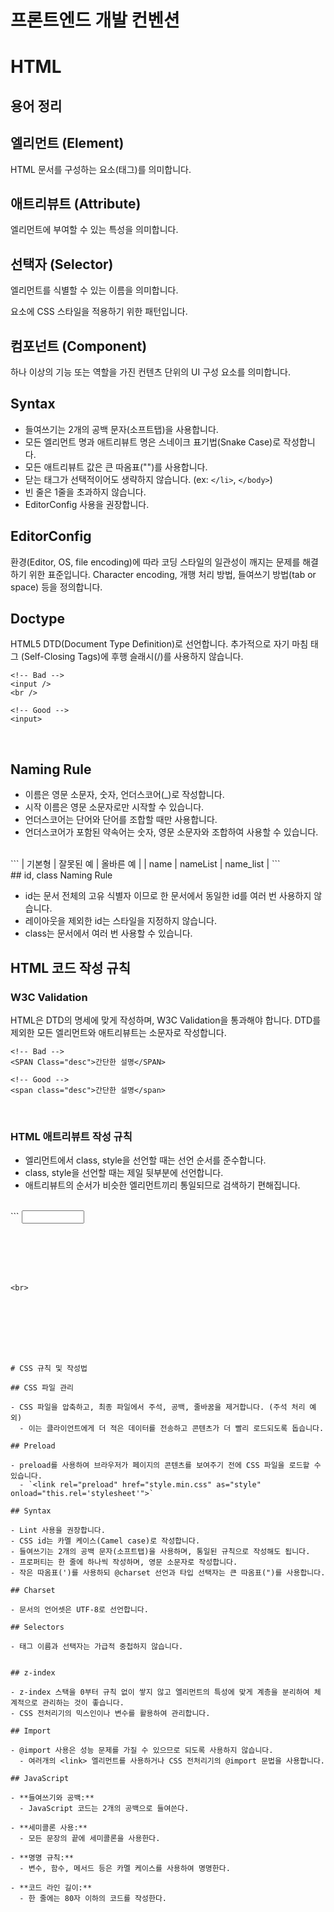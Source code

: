 # 프론트엔드 개발 컨벤션

# HTML

## 용어 정리

## 엘리먼트 (Element)

HTML 문서를 구성하는 요소(태그)를 의미합니다.

## 애트리뷰트 (Attribute)

엘리먼트에 부여할 수 있는 특성을 의미합니다.

## 선택자 (Selector)

엘리먼트를 식별할 수 있는 이름을 의미합니다.

요소에 CSS 스타일을 적용하기 위한 패턴입니다.

## 컴포넌트 (Component)

하나 이상의 기능 또는 역할을 가진 컨텐츠 단위의 UI 구성 요소를 의미합니다.

## Syntax

- 들여쓰기는 2개의 공백 문자(소프트탭)을 사용합니다.
- 모든 엘리먼트 명과 애트리뷰트 명은 스네이크 표기법(Snake Case)로 작성합니다.
- 모든 애트리뷰트 값은 큰 따옴표("")를 사용합니다.
- 닫는 태그가 선택적이어도 생략하지 않습니다. (ex: `</li>`, `</body>`)
- 빈 줄은 1줄을 초과하지 않습니다.
- EditorConfig 사용을 권장합니다.

## EditorConfig

환경(Editor, OS, file encoding)에 따라 코딩 스타일의 일관성이 깨지는 문제를 해결하기 위한 표준입니다.
Character encoding, 개행 처리 방법, 들여쓰기 방법(tab or space) 등을 정의합니다.

## Doctype

HTML5 DTD(Document Type Definition)로 선언합니다.
추가적으로 자기 마침 태그 (Self-Closing Tags)에 후행 슬래시(/)를 사용하지 않습니다.
<br>
```
<!-- Bad -->
<input />
<br />

<!-- Good -->
<input>
```
<br>


## Naming Rule

- 이름은 영문 소문자, 숫자, 언더스코어(_)로 작성합니다.
- 시작 이름은 영문 소문자로만 시작할 수 있습니다.
- 언더스코어는 단어와 단어를 조합할 때만 사용합니다.
- 언더스코어가 포함된 약속어는 숫자, 영문 소문자와 조합하여 사용할 수 있습니다.
<br>
```
| 기본형 | 잘못된 예 | 올바른 예 | 
| name  | nameList | name_list | 
```
<br>
## id, class Naming Rule

- id는 문서 전체의 고유 식별자 이므로 한 문서에서 동일한 id를 여러 번 사용하지 않습니다.
- 레이아웃을 제외한 id는 스타일을 지정하지 않습니다.
- class는 문서에서 여러 번 사용할 수 있습니다.

## HTML 코드 작성 규칙

### W3C Validation

HTML은 DTD의 명세에 맞게 작성하며, W3C Validation을 통과해야 합니다.
DTD를 제외한 모든 엘리먼트와 애트리뷰트는 소문자로 작성합니다.
<br>
```
<!-- Bad -->
<SPAN Class="desc">간단한 설명</SPAN>

<!-- Good -->
<span class="desc">간단한 설명</span>
```
<br>

### HTML 애트리뷰트 작성 규칙

- 엘리먼트에서 class, style을 선언할 때는 선언 순서를 준수합니다.
- class, style을 선언할 때는 제일 뒷부분에 선언합니다.
- 애트리뷰트의 순서가 비슷한 엘리먼트끼리 통일되므로 검색하기 편해집니다.
<br>
```
<!-- Good -->
<input type="text" id="user_id" title="사용자" class="input_txt" style="width:100px">

<br><br><br><br>

```
<br>








# CSS 규칙 및 작성법

## CSS 파일 관리

- CSS 파일을 압축하고, 최종 파일에서 주석, 공백, 줄바꿈을 제거합니다. (주석 처리 예외)
  - 이는 클라이언트에게 더 적은 데이터를 전송하고 콘텐츠가 더 빨리 로드되도록 돕습니다.

## Preload

- preload를 사용하여 브라우저가 페이지의 콘텐츠를 보여주기 전에 CSS 파일을 로드할 수 있습니다.
  - `<link rel="preload" href="style.min.css" as="style" onload="this.rel='stylesheet'">`

## Syntax

- Lint 사용을 권장합니다.
- CSS id는 카멜 케이스(Camel case)로 작성합니다.
- 들여쓰기는 2개의 공백 문자(소프트탭)을 사용하며, 통일된 규칙으로 작성해도 됩니다.
- 프로퍼티는 한 줄에 하나씩 작성하며, 영문 소문자로 작성합니다.
- 작은 따옴표(')를 사용하되 @charset 선언과 타입 선택자는 큰 따옴표(")를 사용합니다.

## Charset

- 문서의 언어셋은 UTF-8로 선언합니다.

## Selectors

- 태그 이름과 선택자는 가급적 중첩하지 않습니다.


## z-index

- z-index 스택을 0부터 규칙 없이 쌓지 않고 엘리먼트의 특성에 맞게 계층을 분리하여 체계적으로 관리하는 것이 좋습니다.
- CSS 전처리기의 믹스인이나 변수를 활용하여 관리합니다.

## Import

- @import 사용은 성능 문제를 가질 수 있으므로 되도록 사용하지 않습니다.
  - 여러개의 <link> 엘리먼트를 사용하거나 CSS 전처리기의 @import 문법을 사용합니다.

## JavaScript

- **들여쓰기와 공백:**
  - JavaScript 코드는 2개의 공백으로 들여쓴다.

- **세미콜론 사용:**
  - 모든 문장의 끝에 세미콜론을 사용한다.

- **명명 규칙:**
  - 변수, 함수, 메서드 등은 카멜 케이스를 사용하여 명명한다.

- **코드 라인 길이:**
  - 한 줄에는 80자 이하의 코드를 작성한다.
